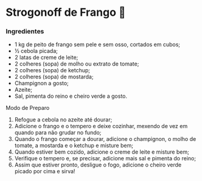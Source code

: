 # Strogonoff de Frango :chicken:
### Ingredientes
 - 1 kg de peito de frango sem pele e sem osso, cortados em cubos;
 - ½ cebola picada;
 - 2 latas de creme de leite;
 - 2 colheres (sopa) de molho ou extrato de tomate;
 - 2 colheres (sopa) de ketchup;
 - 2 colheres (sopa) de mostarda;
 - Champignon a gosto;
 - Azeite;
 - Sal, pimenta do reino e cheiro verde a gosto.

Modo de Preparo
1.  Refogue a cebola no azeite até dourar;
1.  Adicione o frango e o tempero e deixe cozinhar, mexendo de vez em quando para não grudar no fundo;
1.  Quando o frango começar a dourar, adicione o champignon, o molho de tomate, a mostarda e o ketchup e misture bem;
1.  Quando estiver bem cozido, adicione o creme de leite e misture bem;
1.  Verifique o tempero e, se precisar, adicione mais sal e pimenta do reino;
1.  Assim que estiver pronto, desligue o fogo, adicione o cheiro verde picado por cima e sirva!
